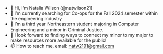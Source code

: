 - 👋 Hi, I’m Natalia Wilson (@natwilson21)
- 👀 I’m currently searching for Co-ops for the Fall 2024 semester within the engineering industry
- 🌱 I’m a third year Northeastern student majoring in Computer Engineering and a minor in Criminal Justice.
- 💞️ I look forward to finding ways to connect my minor to my major to make resources more available for the public! 
- 📫 How to reach me, email: natw2191@gmail.com

<!---
natwilson21/natwilson21 is a ✨ special ✨ repository because its `README.md` (this file) appears on your GitHub profile.
You can click the Preview link to take a look at your changes.
--->
